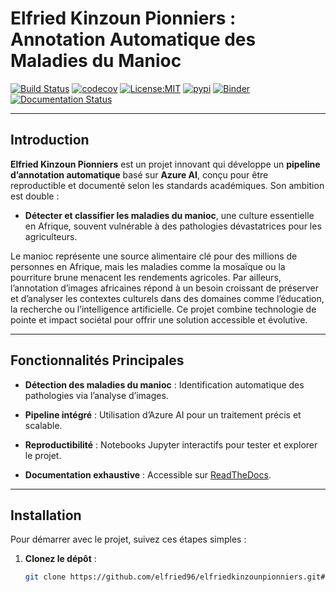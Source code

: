 # Elfried Kinzoun Pionniers : Annotation Automatique des Maladies du Manioc 

[![Build Status](https://github.com/elfried96/elfriedkinzounpionniers/workflows/Tests/badge.svg)](https://github.com/elfried96/elfriedkinzounpionniers/actions)
[![codecov](https://codecov.io/gh/elfried96/elfriedkinzounpionniers/branch/main/graph/badge.svg)](https://codecov.io/gh/elfried96/elfriedkinzounpionniers)
[![License:MIT](https://img.shields.io/badge/License-MIT-lightgray.svg?style=flt-square)](https://opensource.org/licenses/MIT)
[![pypi](https://img.shields.io/pypi/v/elfriedkinzounpionniers.svg)](https://pypi.org/project/elfriedkinzounpionniers)
[![Binder](https://mybinder.org/badge_logo.svg)](https://mybinder.org/v2/gh/elfried96/elfriedkinzounpionniers/main?urlpath=lab/tree/notebooks/demo.ipynb)
[![Documentation Status](https://readthedocs.org/projects/elfriedkinzounpionniers/badge/?version=latest)](https://elfriedkinzounpionniers.readthedocs.io/en/latest/?badge=latest)

---

## Introduction

**Elfried Kinzoun Pionniers** est un projet innovant qui développe un **pipeline d’annotation automatique** basé sur **Azure AI**, conçu pour être reproductible et documenté selon les standards académiques. Son ambition est double :
- **Détecter et classifier les maladies du manioc**, une culture essentielle en Afrique, souvent vulnérable à des pathologies dévastatrices pour les agriculteurs.

Le manioc représente une source alimentaire clé pour des millions de personnes en Afrique, mais les maladies comme la mosaïque ou la pourriture brune menacent les rendements agricoles. Par ailleurs, l’annotation d’images africaines répond à un besoin croissant de préserver et d’analyser les contextes culturels dans des domaines comme l’éducation, la recherche ou l’intelligence artificielle. Ce projet combine technologie de pointe et impact sociétal pour offrir une solution accessible et évolutive.

---

## Fonctionnalités Principales

- **Détection des maladies du manioc** : Identification automatique des pathologies via l’analyse d’images.

- **Pipeline intégré** : Utilisation d’Azure AI pour un traitement précis et scalable.
- **Reproductibilité** : Notebooks Jupyter interactifs pour tester et explorer le projet.
- **Documentation exhaustive** : Accessible sur [ReadTheDocs](https://elfriedkinzounpionniers.readthedocs.io).

---

## Installation

Pour démarrer avec le projet, suivez ces étapes simples :

1. **Clonez le dépôt** :
   ```bash
   git clone https://github.com/elfried96/elfriedkinzounpionniers.git# elfriedkinzounpionnier
